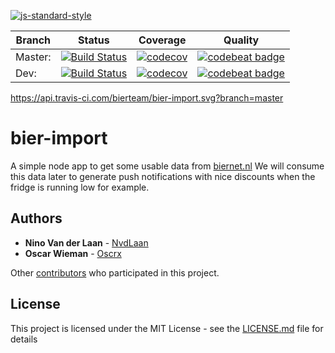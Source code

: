 [![js-standard-style](https://img.shields.io/badge/code%20style-standard-brightgreen.svg)](http://standardjs.com)

| Branch | Status | Coverage | Quality |
| --- | --- | --- | --- |
| Master: | [![Build Status](https://travis-ci.com/bierteam/bier-import.svg?branch=master)](https://travis-ci.com/bierteam/bier-import) | [![codecov](https://codecov.io/gh/bierteam/bier-import/branch/master/graph/badge.svg)](https://codecov.io/gh/bierteam/bier-import) | [![codebeat badge](https://codebeat.co/badges/1609fb34-95f2-4952-a55e-6e50061c1521)](https://codebeat.co/projects/github-com-bierteam-bier-import-master)
| Dev: | [![Build Status](https://travis-ci.com/bierteam/bier-import.svg?branch=dev)](https://travis-ci.com/bierteam/bier-import) | [![codecov](https://codecov.io/gh/bierteam/bier-import/branch/dev/graph/badge.svg)](https://codecov.io/gh/bierteam/bier-import) | [![codebeat badge](https://codebeat.co/badges/ec79713f-11fe-4176-8df0-16dc0b1aa77d)](https://codebeat.co/projects/github-com-bierteam-bier-import-dev)

https://api.travis-ci.com/bierteam/bier-import.svg?branch=master
# bier-import

A simple node app to get some usable data from [biernet.nl](https://biernet.nl/)
We will consume this data later to generate push notifications with nice discounts when the fridge is running low for example.

## Authors

* **Nino Van der Laan** - [NvdLaan](https://github.com/NvdLaan)
* **Oscar Wieman** - [Oscrx](https://github.com/oscrx)

Other [contributors](https://github.com/bierteam/Pils/contributors) who participated in this project.

## License

This project is licensed under the MIT License - see the [LICENSE.md](LICENSE.md) file for details
